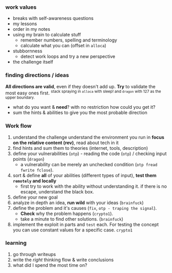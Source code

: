 
### work values
* breaks with self-awareness questions
* my lessons 
* order in my notes
* using my brain to calculate stuff
    * remember numbers, spelling and terminology
    * calculate what you can (offset in `alloca`)
* stubbornness
    * detect work loops and try a new perspective
* the challenge itself

### finding directions / ideas
**All directions are valid**, even if they doesn't add up. **Try** to validate the most easy ones first.
<sup> stack spraying in `alloca` with sleep! and `dragon` with 127 as the upper boundary.</sup>
* what do you want & **need**? with no restriction how could you get it?
* sum the hints & abilities to give you the most probable direction

### Work flow
1. understand the challenge
    understand the environment you run in **focus on the relative content (rev)**, read about tech in it
1. find hints and sum them to theories
	(internet, tools, description)
3. define your vulnerabilities (`otp`) - reading the code (`otp`) / checking input points (`dragon`)
    * a vulnerability can be merely an unchecked condition (`otp fread fwrite fclose`).
4. sort & define **all** of your abilities (different types of input), **test them `remotely` and locally**
    * first try to work with the ability without understanding it. if there is no escape, understand the black box.
5. define your new goal
6. analyze in depth an idea, **run wild** with your ideas (`brainfuck`)
7. define the problem and it's causes (`fix`, `otp - traping the signal`). 
    * **Check** why the problem happens (`crypto1`).
    * take a minute to find other solutions. (`brainfuck`)
8. implement the exploit in parts and `test` each. 
    For testing the concept you can use constant values for a specific case. `crypto1`


### learning
1. go through writeups
2. write the *right* thinking flow & write conclusions
3. what did I spend the most time on?
